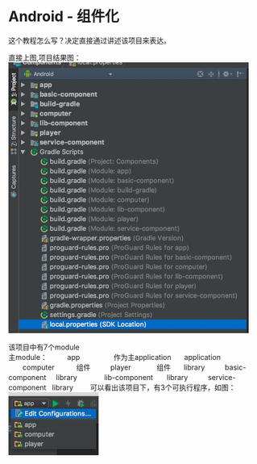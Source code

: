 # Android - 组件化

这个教程怎么写？决定直接通过讲述该项目来表达。</br>

直接上图,项目结果图：</br>
<img width="477" height="537" src="https://github.com/FreeLeo/Components/blob/master/screenshots/1.png"/>

该项目中有7个module  
主module：  
　　app                 作为主application  　
application  
　　computer            组件  
　　player              组件  　
library  
　　basic-component     library  　
　　lib-component       library  
　　service-component   library  　
  
可以看出该项目下，有3个可执行程序，如图：  
<img src="https://github.com/FreeLeo/Components/blob/master/screenshots/2.png"/> 
